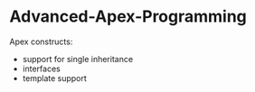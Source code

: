 # Advanced-Apex-Programming

Apex constructs:
 * support for single inheritance
 * interfaces
 * template support
